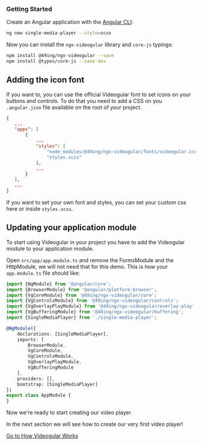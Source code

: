 ### Getting Started

Create an Angular application with the [Angular CLI]():

```bash
ng new single-media-player --style=scss

```

Now you can install the `ngx-videogular` library and `core-js` typings:

```bash
npm install @49ing/ngx-videogular --save
npm install @types/core-js --save-dev
```

## Adding the icon font

If you want to, you can use the official Videogular font to set icons on your buttons and controls. To do that you need to add a CSS on you `.angular.json` file available on the root of your project.

```json
{
   ...
   "apps": [
       {
           ...
           "styles": [
               "node_modules/@49ing/ngx-videogular/fonts/videogular.css",
               "styles.scss"
           ],
           ...
       }
   ],
   ...
}
```

If you want to set your own font and styles, you can set your custom css here or inside `styles.scss`.

## Updating your application module

To start using Videogular in your project you have to add the Videogular module to your application module.

Open `src/app/app.module.ts` and remove the FormsModule and the HttpModule, we will not need that for this demo. This is how your `app.module.ts` file should like:

```typescript
import {NgModule} from '@angular/core';
import {BrowserModule} from '@angular/platform-browser';
import {VgCoreModule} from '@49ing/ngx-videogular/core';
import {VgControlsModule} from '@49ing/ngx-videogular/controls';
import {VgOverlayPlayModule} from '@49ing/ngx-videogular/overlay-play';
import {VgBufferingModule} from '@49ing/ngx-videogular/buffering';
import {SingleMediaPlayer} from './single-media-player';

@NgModule({
    declarations: [SingleMediaPlayer],
    imports: [
        BrowserModule,
        VgCoreModule,
        VgControlsModule,
        VgOverlayPlayModule,
        VgBufferingModule
    ],
    providers: [],
    bootstrap: [SingleMediaPlayer]
})
export class AppModule {
}
```

Now we're ready to start creating our video player.

In the next section we will see how to create our very first video player!

[Go to How Videogular Works](https://github.com/videogular/ngx-videogular/blob/master/docs/ngx-videogular-demo/getting-started/how-videogular-works.md)

